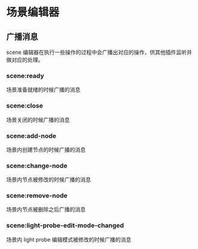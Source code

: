 # 场景编辑器

## 广播消息

scene 编辑器在执行一些操作的过程中会广播出对应的操作，供其他插件监听并做对应的处理。

### scene:ready

场景准备就绪的时候广播的消息

### scene:close

场景关闭的时候广播的消息

### scene:add-node

场景内创建节点的时候广播的消息

### scene:change-node

场景内节点被修改的时候广播的消息

### scene:remove-node

场景内节点被删除之后广播的消息

### scene:light-probe-edit-mode-changed

场景内 light probe 编辑模式被修改的时候广播的消息
